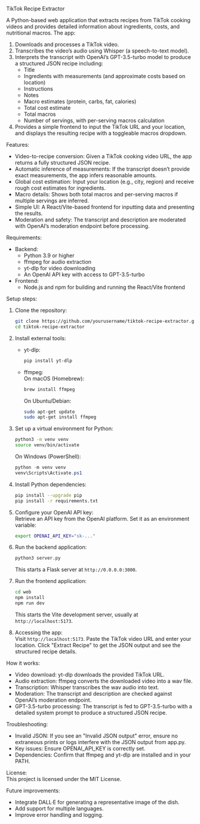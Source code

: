 TikTok Recipe Extractor

A Python-based web application that extracts recipes from TikTok cooking videos and provides detailed information about ingredients, costs, and nutritional macros. The app:

1. Downloads and processes a TikTok video.
2. Transcribes the video’s audio using Whisper (a speech-to-text model).
3. Interprets the transcript with OpenAI’s GPT-3.5-turbo model to produce a structured JSON recipe including:
   - Title
   - Ingredients with measurements (and approximate costs based on location)
   - Instructions
   - Notes
   - Macro estimates (protein, carbs, fat, calories)
   - Total cost estimate
   - Total macros
   - Number of servings, with per-serving macros calculation
4. Provides a simple frontend to input the TikTok URL and your location, and displays the resulting recipe with a toggleable macros dropdown.

Features:  
- Video-to-recipe conversion: Given a TikTok cooking video URL, the app returns a fully structured JSON recipe.  
- Automatic inference of measurements: If the transcript doesn’t provide exact measurements, the app infers reasonable amounts.  
- Global cost estimation: Input your location (e.g., city, region) and receive rough cost estimates for ingredients.  
- Macro details: Shows both total macros and per-serving macros if multiple servings are inferred.  
- Simple UI: A React/Vite-based frontend for inputting data and presenting the results.  
- Moderation and safety: The transcript and description are moderated with OpenAI’s moderation endpoint before processing.

Requirements:  
- Backend:  
  - Python 3.9 or higher  
  - ffmpeg for audio extraction  
  - yt-dlp for video downloading  
  - An OpenAI API key with access to GPT-3.5-turbo  
- Frontend:  
  - Node.js and npm for building and running the React/Vite frontend

Setup steps:  
1. Clone the repository:  
   ```bash
   git clone https://github.com/yourusername/tiktok-recipe-extractor.git
   cd tiktok-recipe-extractor
   ```
   
2. Install external tools:  
   - yt-dlp:  
     ```bash
     pip install yt-dlp
     ```  
   - ffmpeg:  
     On macOS (Homebrew):  
     ```bash
     brew install ffmpeg
     ```  
     On Ubuntu/Debian:  
     ```bash
     sudo apt-get update
     sudo apt-get install ffmpeg
     ```

3. Set up a virtual environment for Python:  
   ```bash
   python3 -m venv venv
   source venv/bin/activate
   ```
   On Windows (PowerShell):  
   ```powershell
   python -m venv venv
   venv\Scripts\Activate.ps1
   ```

4. Install Python dependencies:  
   ```bash
   pip install --upgrade pip
   pip install -r requirements.txt
   ```

5. Configure your OpenAI API key:  
   Retrieve an API key from the OpenAI platform. Set it as an environment variable:  
   ```bash
   export OPENAI_API_KEY="sk-..."
   ```

6. Run the backend application:  
   ```bash
   python3 server.py
   ```
   This starts a Flask server at `http://0.0.0.0:3000`.

7. Run the frontend application:  
   ```bash
   cd web
   npm install
   npm run dev
   ```
   This starts the Vite development server, usually at `http://localhost:5173`.

8. Accessing the app:  
   Visit `http://localhost:5173`. Paste the TikTok video URL and enter your location. Click "Extract Recipe" to get the JSON output and see the structured recipe details.

How it works:  
- Video download: yt-dlp downloads the provided TikTok URL.  
- Audio extraction: ffmpeg converts the downloaded video into a wav file.  
- Transcription: Whisper transcribes the wav audio into text.  
- Moderation: The transcript and description are checked against OpenAI’s moderation endpoint.  
- GPT-3.5-turbo processing: The transcript is fed to GPT-3.5-turbo with a detailed system prompt to produce a structured JSON recipe.

Troubleshooting:  
- Invalid JSON: If you see an "Invalid JSON output" error, ensure no extraneous prints or logs interfere with the JSON output from app.py.  
- Key issues: Ensure OPENAI_API_KEY is correctly set.  
- Dependencies: Confirm that ffmpeg and yt-dlp are installed and in your PATH.

License:  
This project is licensed under the MIT License.

Future improvements:  
- Integrate DALL·E for generating a representative image of the dish.  
- Add support for multiple languages.  
- Improve error handling and logging.